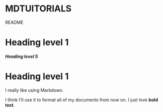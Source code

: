 # MDTUITORIALS
README
# Heading level 1
##### Heading level 5
Heading level 1
===============
I really like using Markdown.

I think I'll use it to format all of my documents from now on.
I just love __bold text__.
